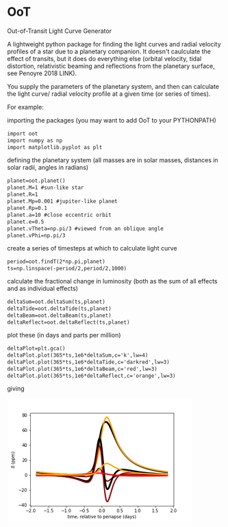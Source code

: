 # OoT
Out-of-Transit Light Curve Generator

A lightweight python package for finding the light curves and radial velocity profiles of a star due to a planetary companion. It doesn't caulculate the effect of transits, but it does do everything else (orbital velocity, tidal distortion, relativistic beaming and reflections from the planetary surface, see Penoyre 2018 LINK).

You supply the parameters of the planetary system, and then can calculate the light curve/ radial velocity profile at a given time (or series of times).

For example:

importing the packages (you may want to add OoT to your PYTHONPATH)

    import oot
    import numpy as np
    import matplotlib.pyplot as plt
    
defining the planetary system (all masses are in solar masses, distances in solar radii, angles in radians)
    
    planet=oot.planet()
    planet.M=1 #sun-like star
    planet.R=1
    planet.Mp=0.001 #jupiter-like planet
    planet.Rp=0.1
    planet.a=10 #close eccentric orbit
    planet.e=0.5
    planet.vTheta=np.pi/3 #viewed from an oblique angle
    planet.vPhi=np.pi/3
    
create a series of timesteps at which to calculate light curve

    period=oot.findT(2*np.pi,planet)
    ts=np.linspace(-period/2,period/2,1000)

calculate the fractional change in luminosity (both as the sum of all effects and as individual effects)

    deltaSum=oot.deltaSum(ts,planet)
    deltaTide=oot.deltaTide(ts,planet)
    deltaBeam=oot.deltaBeam(ts,planet)
    deltaReflect=oot.deltaReflect(ts,planet)
    
plot these (in days and parts per million)

    deltaPlot=plt.gca()
    deltaPlot.plot(365*ts,1e6*deltaSum,c='k',lw=4)
    deltaPlot.plot(365*ts,1e6*deltaTide,c='darkred',lw=3)
    deltaPlot.plot(365*ts,1e6*deltaBeam,c='red',lw=3)
    deltaPlot.plot(365*ts,1e6*deltaReflect,c='orange',lw=3)
    
giving

![What is this](examplePlot.png)
